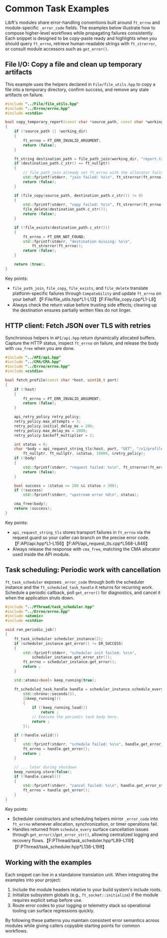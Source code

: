# Common Task Examples

Libft's modules share error-handling conventions built around `ft_errno` and
module-specific `_error_code` fields. The examples below illustrate how to
compose higher-level workflows while propagating failures consistently. Each
snippet is designed to be copy-paste ready and highlights when you should query
`ft_errno`, retrieve human-readable strings with `ft_strerror`, or consult
module accessors such as `get_error()`.

## File I/O: Copy a file and clean up temporary artifacts

This example uses the helpers declared in `File/file_utils.hpp` to copy a file
into a temporary directory, confirm success, and remove any stale artifacts on
failure.

```cpp
#include "../File/file_utils.hpp"
#include "../Errno/errno.hpp"
#include <cstdio>

bool copy_temporary_report(const char *source_path, const char *working_dir)
{
    if (!source_path || !working_dir)
    {
        ft_errno = FT_ERR_INVALID_ARGUMENT;
        return (false);
    }

    ft_string destination_path = file_path_join(working_dir, "report.txt");
    if (destination_path.c_str() == ft_nullptr)
    {
        // file_path_join already set ft_errno with the allocator failure.
        std::fprintf(stderr, "join failed: %s\n", ft_strerror(ft_errno));
        return (false);
    }

    if (file_copy(source_path, destination_path.c_str()) != 0)
    {
        std::fprintf(stderr, "copy failed: %s\n", ft_strerror(ft_errno));
        file_delete(destination_path.c_str());
        return (false);
    }

    if (!file_exists(destination_path.c_str()))
    {
        ft_errno = FT_ERR_NOT_FOUND;
        std::fprintf(stderr, "destination missing: %s\n",
            ft_strerror(ft_errno));
        return (false);
    }

    return (true);
}
```

Key points:

- `file_path_join`, `file_copy`, `file_exists`, and `file_delete` translate
  platform-specific failures through `Compatebility` and update `ft_errno` on
  your behalf.【F:File/file_utils.hpp†L1-L13】【F:File/file_copy.cpp†L1-L8】
- Always check the return value before trusting side effects; clearing up the
  destination ensures partially written files do not linger.

## HTTP client: Fetch JSON over TLS with retries

Synchronous helpers in `API/api.hpp` return dynamically allocated buffers.
Capture the HTTP status, inspect `ft_errno` on failure, and release the body
with `cma_free` when you are done.

```cpp
#include "../API/api.hpp"
#include "../CMA/CMA.hpp"
#include "../Errno/errno.hpp"
#include <cstdio>

bool fetch_profile(const char *host, uint16_t port)
{
    if (!host)
    {
        ft_errno = FT_ERR_INVALID_ARGUMENT;
        return (false);
    }

    api_retry_policy retry_policy;
    retry_policy.max_attempts = 3;
    retry_policy.initial_delay_ms = 200;
    retry_policy.max_delay_ms = 2000;
    retry_policy.backoff_multiplier = 2;

    int status = 0;
    char *body = api_request_string_tls(host, port, "GET", "/v1/profile",
        ft_nullptr, ft_nullptr, &status, 10000, &retry_policy);
    if (!body)
    {
        std::fprintf(stderr, "request failed: %s\n", ft_strerror(ft_errno));
        return (false);
    }

    bool success = (status >= 200 && status < 300);
    if (!success)
        std::fprintf(stderr, "upstream error %d\n", status);

    cma_free(body);
    return (success);
}
```

Key points:

- `api_request_string_tls` stores transport failures in `ft_errno` via the
  request guard so your caller can branch on the precise error code.【F:API/api.hpp†L1-L156】【F:API/api_request_tls.cpp†L568-L846】
- Always release the response with `cma_free`, matching the CMA allocator used
  inside the API module.

## Task scheduling: Periodic work with cancellation

`ft_task_scheduler` exposes `_error_code` through both the scheduler instance
and the `ft_scheduled_task_handle` it returns for recurring work. Schedule a
periodic callback, poll `get_error()` for diagnostics, and cancel it when the
application shuts down.

```cpp
#include "../PThread/task_scheduler.hpp"
#include "../Errno/errno.hpp"
#include <atomic>
#include <cstdio>

void run_periodic_job()
{
    ft_task_scheduler scheduler_instance(2);
    if (scheduler_instance.get_error() != ER_SUCCESS)
    {
        std::fprintf(stderr, "scheduler init failed: %s\n",
            scheduler_instance.get_error_str());
        ft_errno = scheduler_instance.get_error();
        return ;
    }

    std::atomic<bool> keep_running(true);

    ft_scheduled_task_handle handle = scheduler_instance.schedule_every(
        std::chrono::seconds(5),
        [&keep_running]()
        {
            if (!keep_running.load())
                return ;
            // Execute the periodic task body here.
            return ;
        });

    if (!handle.valid())
    {
        std::fprintf(stderr, "schedule failed: %s\n", handle.get_error_str());
        ft_errno = handle.get_error();
        return ;
    }

    // ... later during shutdown
    keep_running.store(false);
    if (!handle.cancel())
    {
        std::fprintf(stderr, "cancel failed: %s\n", handle.get_error_str());
        ft_errno = handle.get_error();
    }
}
```

Key points:

- Scheduler constructors and scheduling helpers mirror `_error_code` into
  `ft_errno` whenever allocation, synchronization, or timer operations fail.
- Handles returned from `schedule_every` surface cancellation issues through
  `get_error()`/`get_error_str()`, allowing centralized logging and recovery
  flows.【F:PThread/task_scheduler.hpp†L89-L119】【F:PThread/task_scheduler.hpp†L136-L199】

## Working with the examples

Each snippet can live in a standalone translation unit. When integrating the
examples into your project:

1. Include the module headers relative to your build system's include roots.
2. Initialize subsystem globals (e.g., `ft_socket::initialize`) if the module
   requires explicit setup before use.
3. Route error codes to your logging or telemetry stack so operational tooling
   can surface regressions quickly.

By following these patterns you maintain consistent error semantics across
modules while giving callers copyable starting points for common workflows.

